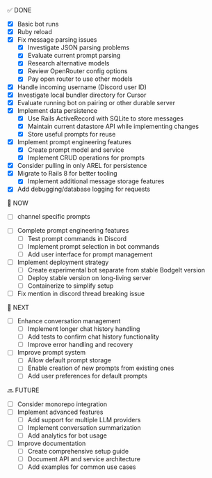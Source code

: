 ✅ DONE

- [x] Basic bot runs
- [x] Ruby reload
- [x] Fix message parsing issues
  - [x] Investigate JSON parsing problems
  - [x] Evaluate current prompt parsing
  - [x] Research alternative models
  - [x] Review OpenRouter config options
  - [x] Pay open router to use other models
- [x] Handle incoming username (Discord user ID)
- [x] Investigate local bundler directory for Cursor
- [x] Evaluate running bot on pairing or other durable server
- [x] Implement data persistence
  - [x] Use Rails ActiveRecord with SQLite to store messages
  - [x] Maintain current datastore API while implementing changes
  - [x] Store useful prompts for reuse
- [x] Implement prompt engineering features
  - [x] Create prompt model and service
  - [x] Implement CRUD operations for prompts
- [x] Consider pulling in only AREL for persistence
- [x] Migrate to Rails 8 for better tooling
  - [x] Implement additional message storage features
- [x] Add debugging/database logging for requests

🔄 NOW

* [ ] channel specific prompts
- [ ] Complete prompt engineering features
  - [ ] Test prompt commands in Discord
  - [ ] Implement prompt selection in bot commands
  - [ ] Add user interface for prompt management
- [ ] Implement deployment strategy
  - [ ] Create experimental bot separate from stable BodgeIt version
  - [ ] Deploy stable version on long-living server
  - [ ] Containerize to simplify setup
- [ ] Fix mention in discord thread breaking issue

🎯 NEXT

- [ ] Enhance conversation management
  - [ ] Implement longer chat history handling
  - [ ] Add tests to confirm chat history functionality
  - [ ] Improve error handling and recovery
- [ ] Improve prompt system
  - [ ] Allow default prompt storage
  - [ ] Enable creation of new prompts from existing ones
  - [ ] Add user preferences for default prompts

🔜 FUTURE

- [ ] Consider monorepo integration
- [ ] Implement advanced features
  - [ ] Add support for multiple LLM providers
  - [ ] Implement conversation summarization
  - [ ] Add analytics for bot usage
- [ ] Improve documentation
  - [ ] Create comprehensive setup guide
  - [ ] Document API and service architecture
  - [ ] Add examples for common use cases